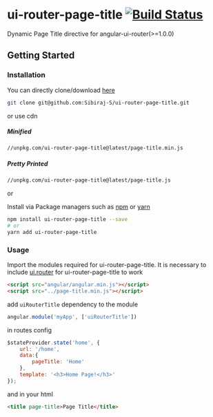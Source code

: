 # ui-router-page-title [![Build Status](https://api.travis-ci.com/Sibiraj-S/ui-router-page-title.svg?branch=master)](https://travis-ci.com/Sibiraj-S/ui-router-page-title)

Dynamic Page Title directive for angular-ui-router(>=1.0.0)

## Getting Started

### Installation

You can directly clone/download [here][ui-router-page-title]

```bash
git clone git@github.com:Sibiraj-S/ui-router-page-title.git
```
or use cdn

##### Minified

```bash
//unpkg.com/ui-router-page-title@latest/page-title.min.js
```

##### Pretty Printed

```bash
//unpkg.com/ui-router-page-title@latest/page-title.js
```
or

Install via Package managers such as [npm][npm] or [yarn][yarn]

```bash
npm install ui-router-page-title --save
# or
yarn add ui-router-page-title
```

### Usage

Import the modules required for ui-router-page-title. It is necessary to include [ui.router][uiRouter] for ui-router-page-title to work

 ```html
<script src="angular/angular.min.js"></script>
<script src="../page-title.min.js"></script>
 ```

add `uiRouterTitle` dependency to the module

```js
angular.module('myApp', ['uiRouterTitle'])
```

in routes config

```js
$stateProvider.state('home', {
    url: '/home',
    data:{
        pageTitle: 'Home'
    },
    template: '<h3>Home Page!</h3>'
});
```

and in your html
```html
<title page-title>Page Title</title>
```


[uiRouter]: https://ui-router.github.io/
[npm]: https://www.npmjs.com/
[yarn]: https://yarnpkg.com/lang/en/
[github]: https://sibiraj-s.github.io/
[ui-router-page-title]: https://github.com/Sibiraj-S/ui-router-page-title
[demo]: https://sibiraj-s.github.io/ui-router-page-title/

